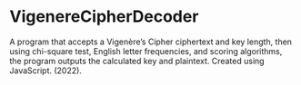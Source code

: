 # VigenereCipherDecoder
 
A program that accepts a Vigenère’s Cipher ciphertext and key length, then using chi-square test, English letter frequencies, and scoring algorithms, the program outputs the calculated key and plaintext. Created using JavaScript. (2022). 

